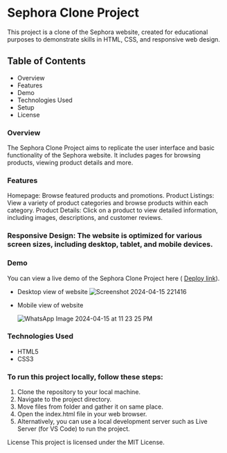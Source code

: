 # Sephora Clone Project
This project is a clone of the Sephora website, created for educational purposes to demonstrate skills in HTML, CSS, and responsive web design.
 
## Table of Contents
* Overview
* Features
* Demo
* Technologies Used
* Setup
* License

### Overview
The Sephora Clone Project aims to replicate the user interface and basic functionality of the Sephora website. It includes pages for browsing products, viewing product details and more.

### Features
Homepage: Browse featured products and promotions.
Product Listings: View a variety of product categories and browse products within each category.
Product Details: Click on a product to view detailed information, including images, descriptions, and customer reviews.
 
### Responsive Design: The website is optimized for various screen sizes, including desktop, tablet, and mobile devices.

### Demo
You can view a live demo of the Sephora Clone Project here ( <a href="https://euphonious-tiramisu-091344.netlify.app">Deploy link</a>).
* Desktop view of website
  ![Screenshot 2024-04-15 221416](https://github.com/Shivam-Kumar9/Sephora-clone/assets/148850424/b739994b-48f7-4c49-a9c1-2f7d748f6c37)

* Mobile view of website
  
  ![WhatsApp Image 2024-04-15 at 11 23 25 PM](https://github.com/Shivam-Kumar9/Sephora-clone/assets/148850424/c62a1e29-6fd7-45cd-b547-371369f5b2af)

 
### Technologies Used

* HTML5
* CSS3
 

### To run this project locally, follow these steps:

1. Clone the repository to your local machine.
2. Navigate to the project directory.
3. Move  files from folder and gather it on same place.
4. Open the index.html file in your web browser.
5. Alternatively, you can use a local development server such as Live Server (for VS Code) to run the project.

 
License
This project is licensed under the MIT License.
